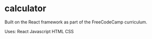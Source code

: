 # calculator

Built on the React framework as part of the FreeCodeCamp curriculum.

Uses:
React
Javascript
HTML
CSS
